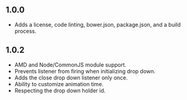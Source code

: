 ## 1.0.0

- Adds a license, code linting, bower.json, package.json, and a build process.

## 1.0.2

- AMD and Node/CommonJS module support.
- Prevents listener from firing when initializing drop down.
- Adds the close drop down listener only once.
- Ability to customize animation time.
- Respecting the drop down holder id.